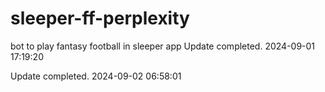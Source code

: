 # sleeper-ff-perplexity
bot to play fantasy football in sleeper app
Update completed. 2024-09-01 17:19:20

Update completed. 2024-09-02 06:58:01
